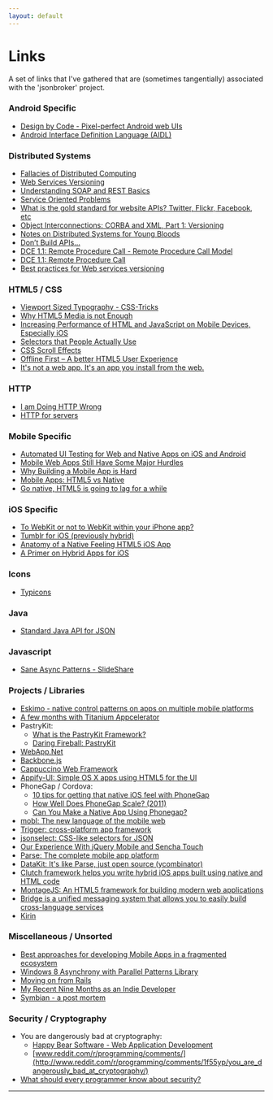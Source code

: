 ```yaml
---
layout: default
---
```




Links
=================

A set of links that I've gathered that are (sometimes tangentially) 
associated with the 'jsonbroker' project.


### Android Specific

* [Design by Code - Pixel-perfect Android web UIs](http://designbycode.tumblr.com/post/1127120282/pixel-perfect-android-web-ui)
* [Android Interface Definition Language (AIDL)](http://developer.android.com/guide/components/aidl.html)
 
### Distributed Systems

* [Fallacies of Distributed Computing](http://en.wikipedia.org/wiki/Fallacies_of_Distributed_Computing)
* [Web Services Versioning](http://www.oracle.com/technetwork/articles/web-services-versioning-094384.html)
* [Understanding SOAP and REST Basics](http://blog.smartbear.com/apis/understanding-soap-and-rest-basics/)
* [Service Oriented Problems](http://www.rdegges.com/service-oriented-problems/)
* [What is the gold standard for website APIs? Twitter, Flickr, Facebook, etc](http://stackoverflow.com/questions/297005/what-is-the-gold-standard-for-website-apis-twitter-flickr-facebook-etc)
* [Object Interconnections: CORBA and XML, Part 1: Versioning](http://oss.org.cn/ossdocs/corba/xml/)
* [Notes on Distributed Systems for Young Bloods](http://www.somethingsimilar.com/2013/01/14/notes-on-distributed-systems-for-young-bloods/)
* [Don’t Build APIs…](http://ceklog.kindel.com/2012/04/18/dont-build-apis/)
* [DCE 1.1: Remote Procedure Call - Remote Procedure Call Model](http://pubs.opengroup.org/onlinepubs/9629399/chap6.htm)
* [DCE 1.1: Remote Procedure Call](http://pubs.opengroup.org/onlinepubs/9629399/)
* [Best practices for Web services versioning](http://www.ibm.com/developerworks/webservices/library/ws-version/)

### HTML5 / CSS

* [Viewport Sized Typography - CSS-Tricks](http://css-tricks.com/viewport-sized-typography/)
* [Why HTML5 Media is not Enough](http://ofmlabs.org/articles/dublin.html)
* [Increasing Performance of HTML and JavaScript on Mobile Devices, Especially iOS](http://the.ichibod.com/kiji/increasing-performance-of-html-and-javascript-on-mobile-devices-especially-ios/)
* [Selectors that People Actually Use](http://ejohn.org/blog/selectors-that-people-actually-use/)
* [CSS Scroll Effects](http://lab.hakim.se/scroll-effects/)
* [Offline First – A better HTML5 User Experience](http://blog.joelambert.co.uk/2012/11/26/offline-first-a-better-html5-user-experience/)
* [It's not a web app. It's an app you install from the web.](http://blog.forecast.io/its-not-a-web-app-its-an-app-you-install-from-the-web/)

### HTTP

* [I am Doing HTTP Wrong](http://lucumr.pocoo.org/2012/4/14/im-doing-http-wrong/)
* [HTTP for servers](http://www.and.org/texts/server-http)

### Mobile Specific

* [Automated UI Testing for Web and Native Apps on iOS and Android](http://www.slideshare.net/operationmobile/automated-ui-testing-for-web-and-native-apps-on-ios-and-android-10261455)
* [Mobile Web Apps Still Have Some Major Hurdles](http://reefpoints.dockyard.com/2011/11/10/mobile-web-apps.html)
* [Why Building a Mobile App is Hard](https://news.ycombinator.com/item?id=3534606) 
* [Mobile Apps: HTML5 vs Native](http://www.ericsink.com/entries/html5_vs_native_apps.html)
* [ Go native, HTML5 is going to lag for a while](http://blog.suthakamal.com/2012/08/go-native-html5-is-going-to-lag-for.html)

### iOS Specific

* [To WebKit or not to WebKit within your iPhone app?](http://drnicwilliams.com/2008/11/10/to-webkit-or-not-to-webkit-within-your-iphone-app/)
* [Tumblr for iOS (previously hybrid)](http://zachwill.com/tumblr-ios/)
* [Anatomy of a Native Feeling HTML5 iOS App](http://justinvincent.com/page/2043/anatomy-of-a-native-feeling-html5-ios-app)
* [A Primer on Hybrid Apps for iOS](https://www.cocoacontrols.com/posts/a-primer-on-hybrid-apps-for-ios)

### Icons

* [Typicons](http://www.typicons.com/)

### Java

* [Standard Java API for JSON](http://www.infoq.com/news/2013/04/standard-java-api-for-json)

### Javascript

* [Sane Async Patterns - SlideShare](http://www.slideshare.net/TrevorBurnham/sane-async-patterns)

### Projects / Libraries


* [Eskimo - native control patterns on apps on multiple mobile platforms](https://github.com/People-in-action/eskimo)
* [A few months with Titanium Appcelerator](http://pasamio.com/2011/07/02/a-few-months-with-titanium-appcelerator/)
* PastryKit:
	* [What is the PastryKit Framework?](http://stackoverflow.com/questions/1143589/what-is-the-pastrykit-framework)
	* [Daring Fireball: PastryKit](http://daringfireball.net/2009/12/pastrykit)
* [WebApp.Net](http://webapp-net.com/)
* [Backbone.js](http://documentcloud.github.com/backbone/)
* [Cappuccino Web Framework](http://cappuccino.org/)
* [Appify-UI: Simple OS X apps using HTML5 for the UI](https://github.com/subtleGradient/Appify-UI)
* PhoneGap / Cordova:
	* [10 tips for getting that native iOS feel with PhoneGap ]()
	* [How Well Does PhoneGap Scale? (2011)](http://floatlearning.com/2011/05/how-well-does-phonegap-scale/)	
	* [Can You Make a Native App Using Phonegap?](http://blog.guillermowinkler.com/blog/2013/02/10/can-you-make-a-native-app-using-phonegap/)
* [mobl: The new language of the mobile web](http://www.mobl-lang.org/)
* [Trigger: cross-platform app framework](https://trigger.io/)
* [jsonselect: CSS-like selectors for JSON](http://jsonselect.org/)
* [Our Experience With jQuery Mobile and Sencha Touch](http://blog.roveb.com/post/17259708005/our-experience-with-jquery-mobile-and-sencha-touch)
* [Parse: The complete mobile app platform](https://www.parse.com/)
* [DataKit: It's like Parse, just open source (ycombinator)](https://news.ycombinator.com/item?id=3765365)
* [Clutch framework helps you write hybrid iOS apps built using native and HTML code](http://clutchio.github.io/)
* [MontageJS: An HTML5 framework for building modern web applications](http://montagejs.org/)
* [Bridge is a unified messaging system that allows you to easily build cross-language services](https://github.com/getbridge/bridge-js)
* [Kirin](https://github.com/kirinjs/kirin)
		
### Miscellaneous / Unsorted

* [Best approaches for developing Mobile Apps in a fragmented ecosystem](http://news.ycombinator.com/item?id=3253972)
* [Windows 8 Asynchrony with Parallel Patterns Library](http://blogs.msdn.com/b/nativeconcurrency/archive/2011/09/22/windows-8-asynchrony-with-ppl.aspx)
* [Moving on from Rails](http://hawkins.io/2011/11/moving_on_from_rails/)
* [My Recent Nine Months as an Indie Developer](http://www.indie-story.com/looking-back-my-recent-nine-months-as-an-indie-developer/)
* [Symbian - a post mortem](https://docs.google.com/document/d/1r04yjaQoL1c_vuwQr-CdbDQ8EjGVGOL_1V6BNVWaR1c/edit?pli=1)


### Security / Cryptography


* You are dangerously bad at cryptography:
	* [Happy Bear Software - Web Application Development](http://happybearsoftware.com/you-are-dangerously-bad-at-cryptography.html)
	* [www.reddit.com/r/programming/comments/](http://www.reddit.com/r/programming/comments/1f55yp/you_are_dangerously_bad_at_cryptography/)
* [What should every programmer know about security?](http://stackoverflow.com/questions/2794016/what-should-every-programmer-know-about-security)



----
